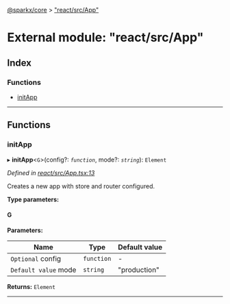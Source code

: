 [@sparkx/core](../README.md) > ["react/src/App"](../modules/_react_src_app_.md)

# External module: "react/src/App"

## Index

### Functions

* [initApp](_react_src_app_.md#initapp)

---

## Functions

<a id="initapp"></a>

###  initApp

▸ **initApp**<`G`>(config?: *`function`*, mode?: *`string`*): `Element`

*Defined in [react/src/App.tsx:13](https://github.com/pushkar8723/sparkx/blob/980f391/packages/react/src/App.tsx#L13)*

Creates a new app with store and router configured.

**Type parameters:**

#### G 
**Parameters:**

| Name | Type | Default value |
| ------ | ------ | ------ |
| `Optional` config | `function` | - |
| `Default value` mode | `string` | &quot;production&quot; |

**Returns:** `Element`

___


